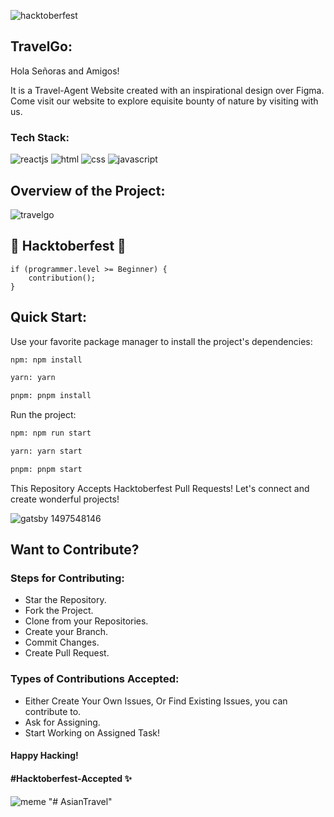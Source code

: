 ![hacktoberfest](https://github.com/nishant-ai/TravelGo/blob/main/hacktoberfestbanner.webp)

## TravelGo:

Hola Señoras and Amigos!

It is a Travel-Agent Website created with an inspirational design over Figma. Come visit our website to explore equisite bounty of nature by visiting with us.

### Tech Stack:


![reactjs](https://img.shields.io/badge/React-20232A?style=for-the-badge&logo=react&logoColor=61DAFB)
![html](https://img.shields.io/badge/HTML5-E34F26?style=for-the-badge&logo=html5&logoColor=white)
![css](https://img.shields.io/badge/CSS3-1572B6?style=for-the-badge&logo=css3&logoColor=white)
![javascript](https://img.shields.io/badge/JavaScript-323330?style=for-the-badge&logo=javascript&logoColor=F7DF1E)

## Overview of the Project: 

![travelgo](https://user-images.githubusercontent.com/91362589/194257001-ed5c38d8-5107-4dc1-934f-491b125c80b3.gif)

## 🎃 Hacktoberfest 🎃

    if (programmer.level >= Beginner) {
        contribution();
    }


## Quick Start:
Use your favorite package manager to install the project's dependencies:

```bash
npm: npm install

yarn: yarn

pnpm: pnpm install
```
Run the project:

```bash
npm: npm run start

yarn: yarn start

pnpm: pnpm start
```


This Repository Accepts Hacktoberfest Pull Requests!
Let's connect and create wonderful projects!

![gatsby 1497548146](https://user-images.githubusercontent.com/80044482/194142232-f1a68662-917d-438b-84c0-2b246907fbbd.gif)


## Want to Contribute?

### Steps for Contributing:

- Star the Repository.
- Fork the Project.
- Clone from your Repositories.
- Create your Branch.
- Commit Changes.
- Create Pull Request.

### Types of Contributions Accepted:

- Either Create Your Own Issues, Or Find Existing Issues, you can contribute to.
- Ask for Assigning.
- Start Working on Assigned Task!

#### Happy Hacking!

#### #Hacktoberfest-Accepted ✨

![meme](https://d2kspx2x29brck.cloudfront.net/1200x675/filters:format(webp)/img/iea/yrwQvLJbON/programmer-memes.jpg)
"# AsianTravel" 
